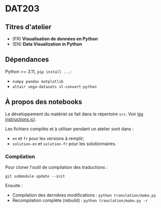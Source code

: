 # DAT203

## Titres d'atelier

* (FR) **Visualisation de données en Python**
* (EN) **Data Visualization in Python**

## Dépendances

Python >= 3.11, `pip install ...`:

* `numpy pandas matplotlib`
* `altair vega-datasets vl-convert-python`

## À propos des notebooks

Le développement du matériel se fait dans le répertoire `src`.
Voir [les instructions ici](https://github.com/calculquebec/make-translated-notebooks/blob/main/README.md#fichiers-sources).

Les fichiers compilés et à utiliser pendant un atelier sont dans :

* `en` et `fr` pour les versions à remplir;
* `solution-en` et `solution-fr` pour les solutionnaires.

### Compilation

Pour cloner l'outil de compilation des traductions :

`git submodule update --init`

Ensuite :

* Compilation des dernières modifications : `python translation/make.py`
* Recompilation complète (rebuild) : `python translation/make.py -r`

